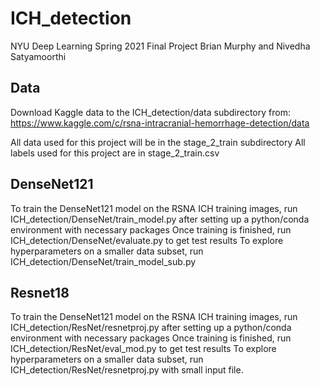 # ICH_detection
NYU Deep Learning Spring 2021 Final Project
Brian Murphy and Nivedha Satyamoorthi

## Data
Download Kaggle data to the ICH_detection/data subdirectory from: https://www.kaggle.com/c/rsna-intracranial-hemorrhage-detection/data

All data used for this project will be in the stage_2_train subdirectory
All labels used for this project are in stage_2_train.csv

## DenseNet121
To train the DenseNet121 model on the RSNA ICH training images, run ICH_detection/DenseNet/train_model.py after setting up a python/conda environment with necessary packages
Once training is finished, run ICH_detection/DenseNet/evaluate.py to get test results
To explore hyperparameters on a smaller data subset, run ICH_detection/DenseNet/train_model_sub.py

## Resnet18
To train the DenseNet121 model on the RSNA ICH training images, run ICH_detection/ResNet/resnetproj.py after setting up a python/conda environment with necessary packages
Once training is finished, run ICH_detection/ResNet/eval_mod.py to get test results
To explore hyperparameters on a smaller data subset, run ICH_detection/ResNet/resnetproj.py with small input file.
